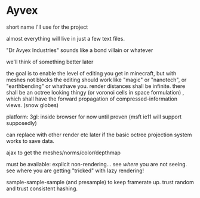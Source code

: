 Ayvex
=====

short name I'll use for the project

almost everything will live in just a few text files.

"Dr Avyex Industries"  sounds like a bond villain or whatever

we'll think of something better later




the goal is to enable the level of editing you get in minecraft, but with meshes not blocks
the editing should work like "magic" or "nanotech", or "earthbending" or whathave you.
render distances shall be infinite.
there shall be an octree looking thingy (or voronoi cells in space formulation) ,
which shall have the forward propagation of compressed-information views. (snow globes)

platform: 3gl: inside browser for now until proven (msft ie11 will support supposedly)

can replace with other render etc later if the basic octree projection system works to save data.

ajax to get the meshes/norms/color/depthmap

must be available: explicit non-rendering... see *where* you are not seeing. see where you are getting "tricked" with lazy rendering!

sample-sample-sample (and presample) to keep framerate up.  trust random and trust consistent hashing.















